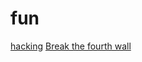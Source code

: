 # fun
<!DOCTYPE html>
<html>
  <head>

  </head>
  <body>
    <a href="https://hackertyper.net/">hacking</a>
    <a href="https://smashthewalls.com/">Break the fourth wall</a>
  </body>
</html>

